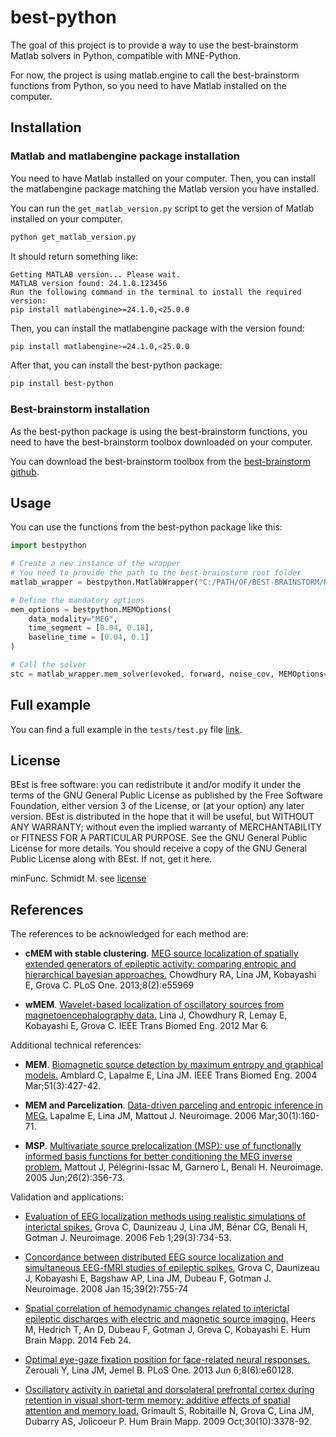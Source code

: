# best-python

The goal of this project is to provide a way to use the best-brainstorm Matlab solvers in Python, compatible with MNE-Python.

For now, the project is using matlab.engine to call the best-brainstorm functions from Python, so you need to have Matlab installed on the computer.

## Installation
### Matlab and matlabengine package installation
You need to have Matlab installed on your computer. Then, you can install the matlabengine package matching the Matlab version you have installed.

You can run the `get_matlab_version.py` script to get the version of Matlab installed on your computer.
```bash
python get_matlab_version.py
```

It should return something like:
```
Getting MATLAB version... Please wait.
MATLAB version found: 24.1.0.123456
Run the following command in the terminal to install the required version:
pip install matlabengine>=24.1.0,<25.0.0
```

Then, you can install the matlabengine package with the version found:
```bash
pip install matlabengine>=24.1.0,<25.0.0
```

After that, you can install the best-python package:
```bash
pip install best-python
```

### Best-brainstorm installation
As the best-python package is using the best-brainstorm functions, you need to have the best-brainstorm toolbox downloaded on your computer.

You can download the best-brainstorm toolbox from the [best-brainstorm github](https://github.com/multifunkim/best-brainstorm).

## Usage
You can use the functions from the best-python package like this:
```python
import bestpython

# Create a new instance of the wrapper
# You need to provide the path to the best-brainstorm root folder
matlab_wrapper = bestpython.MatlabWrapper("C:/PATH/OF/BEST-BRAINSTORM/ROOT/FOLDER")

# Define the mandatory options
mem_options = bestpython.MEMOptions(
    data_modality="MEG",
    time_segment = [0.04, 0.18],
    baseline_time = [0.04, 0.1]
)

# Call the solver
stc = matlab_wrapper.mem_solver(evoked, forward, noise_cov, MEMOptions=mem_options)

```

## Full example
You can find a full example in the `tests/test.py` file [link](https://github.com/multifunkim/best-python/blob/main/tests/test.py).


## License
BEst is free software: you can redistribute it and/or modify it under the terms of the GNU General Public License as published by the Free Software Foundation, either version 3 of the License, or (at your option) any later version. BEst is distributed in the hope that it will be useful, but WITHOUT ANY WARRANTY; without even the implied warranty of MERCHANTABILITY or FITNESS FOR A PARTICULAR PURPOSE. See the GNU General Public License for more details. You should receive a copy of the GNU General Public License along with BEst. If not, get it here.

minFunc. Schmidt M. see [license](http://www.di.ens.fr/~mschmidt/Software/copyright.html)



## References
The references to be acknowledged for each method are:

- **cMEM with stable clustering**. [MEG source localization of spatially extended generators of epileptic activity: comparing entropic and hierarchical bayesian approaches.](http://www.ncbi.nlm.nih.gov/pubmed/23418485) Chowdhury RA, Lina JM, Kobayashi E, Grova C. PLoS One. 2013;8(2):e55969

- **wMEM**. [Wavelet-based localization of oscillatory sources from magnetoencephalography data.](http://www.ncbi.nlm.nih.gov/pubmed/22410322) Lina J, Chowdhury R, Lemay E, Kobayashi E, Grova C. IEEE Trans Biomed Eng. 2012 Mar 6.

Additional technical references:

- **MEM**. [Biomagnetic source detection by maximum entropy and graphical models.](http://www.ncbi.nlm.nih.gov/pubmed/15000374) Amblard C, Lapalme E, Lina JM. IEEE Trans Biomed Eng. 2004 Mar;51(3):427-42.

- **MEM and Parcelization**. [Data-driven parceling and entropic inference in MEG.](http://www.ncbi.nlm.nih.gov/pubmed/16426867) Lapalme E, Lina JM, Mattout J. Neuroimage. 2006 Mar;30(1):160-71.

- **MSP**. [Multivariate source prelocalization (MSP): use of functionally informed basis functions for better conditioning the MEG inverse problem.](http://www.ncbi.nlm.nih.gov/pubmed/15907296) Mattout J, Pélégrini-Issac M, Garnero L, Benali H. Neuroimage. 2005 Jun;26(2):356-73.

Validation and applications:

- [Evaluation of EEG localization methods using realistic simulations of interictal spikes.](http://www.ncbi.nlm.nih.gov/pubmed/16271483) Grova C, Daunizeau J, Lina JM, Bénar CG, Benali H, Gotman J. Neuroimage. 2006 Feb 1;29(3):734-53.

- [Concordance between distributed EEG source localization and simultaneous EEG-fMRI studies of epileptic spikes.](http://www.ncbi.nlm.nih.gov/pubmed/17945511) Grova C, Daunizeau J, Kobayashi E, Bagshaw AP, Lina JM, Dubeau F, Gotman J. Neuroimage. 2008 Jan 15;39(2):755-74

- [Spatial correlation of hemodynamic changes related to interictal epileptic discharges with electric and magnetic source imaging.](http://www.ncbi.nlm.nih.gov/pubmed/24615912) Heers M, Hedrich T, An D, Dubeau F, Gotman J, Grova C, Kobayashi E. Hum Brain Mapp. 2014 Feb 24.

- [Optimal eye-gaze fixation position for face-related neural responses.](http://www.ncbi.nlm.nih.gov/pubmed/23762224) Zerouali Y, Lina JM, Jemel B. PLoS One. 2013 Jun 6;8(6):e60128.

- [Oscillatory activity in parietal and dorsolateral prefrontal cortex during retention in visual short-term memory: additive effects of spatial attention and memory load.](http://www.ncbi.nlm.nih.gov/pubmed/19384891) Grimault S, Robitaille N, Grova C, Lina JM, Dubarry AS, Jolicoeur P. Hum Brain Mapp. 2009 Oct;30(10):3378-92.
